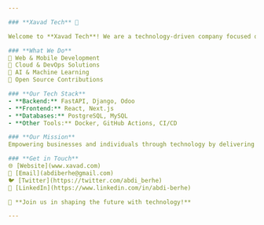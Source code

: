 ```yaml
---

### **Xavad Tech** 🚀  

Welcome to **Xavad Tech**! We are a technology-driven company focused on building innovative, scalable, and efficient solutions.  

### **What We Do**  
🔹 Web & Mobile Development  
🔹 Cloud & DevOps Solutions  
🔹 AI & Machine Learning  
🔹 Open Source Contributions  

### **Our Tech Stack**  
- **Backend:** FastAPI, Django, Odoo  
- **Frontend:** React, Next.js  
- **Databases:** PostgreSQL, MySQL  
- **Other Tools:** Docker, GitHub Actions, CI/CD  

### **Our Mission**  
Empowering businesses and individuals through technology by delivering high-quality, robust, and scalable software solutions.  

### **Get in Touch**  
🌐 [Website](www.xavad.com)  
📧 [Email](abdiberhe@gmail.com)  
🐦 [Twitter](https://twitter.com/abdi_berhe)  
🔗 [LinkedIn](https://www.linkedin.com/in/abdi-berhe)  

🚀 **Join us in shaping the future with technology!**  

---
```


